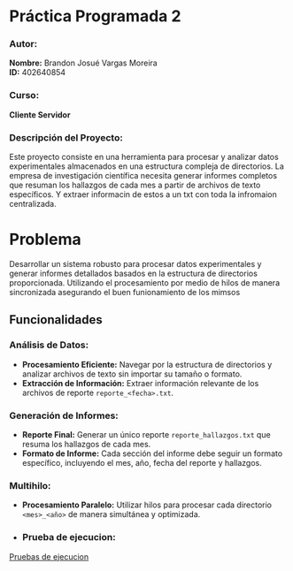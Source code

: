 # Práctica Programada 2

### Autor:
**Nombre:** Brandon Josué Vargas Moreira  
**ID:** 402640854

### Curso:
**Cliente Servidor**

### Descripción del Proyecto:
Este proyecto consiste en una herramienta para procesar y analizar datos experimentales almacenados en una estructura compleja de directorios. La empresa de investigación científica necesita generar informes completos que resuman los hallazgos de cada mes a partir de archivos de texto específicos. Y extraer informacin de estos a un txt con toda la infromaion centralizada. 

# Problema

Desarrollar un sistema robusto para procesar datos experimentales y generar informes detallados basados en la estructura de directorios proporcionada. Utilizando el procesamiento por medio de hilos de manera sincronizada asegurando el buen funionamiento de los mimsos 

## Funcionalidades

### Análisis de Datos:
- **Procesamiento Eficiente:** Navegar por la estructura de directorios y analizar archivos de texto sin importar su tamaño o formato.
- **Extracción de Información:** Extraer información relevante de los archivos de reporte `reporte_<fecha>.txt`.

### Generación de Informes:
- **Reporte Final:** Generar un único reporte `reporte_hallazgos.txt` que resuma los hallazgos de cada mes.
- **Formato de Informe:** Cada sección del informe debe seguir un formato específico, incluyendo el mes, año, fecha del reporte y hallazgos.

### Multihilo:
- **Procesamiento Paralelo:** Utilizar hilos para procesar cada directorio `<mes>_<año>` de manera simultánea y optimizada.

- ### Prueba de ejecucion:
[Pruebas de ejecucion]()


